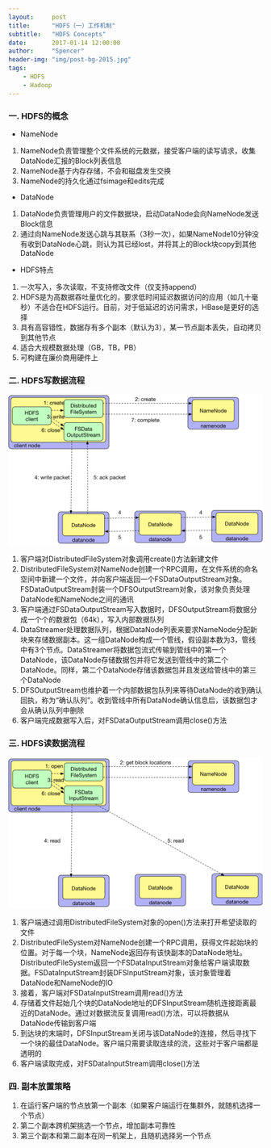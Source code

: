 ```yaml
---
layout:     post
title:      "HDFS（一）工作机制"
subtitle:   "HDFS Concepts"
date:       2017-01-14 12:00:00
author:     "Spencer"
header-img: "img/post-bg-2015.jpg"
tags:
    - HDFS
    - Hadoop
---
```

### 一. HDFS的概念
* NameNode
1. NameNode负责管理整个文件系统的元数据，接受客户端的读写请求，收集DataNode汇报的Block列表信息
2. NameNode基于内存存储，不会和磁盘发生交换
3. NameNode的持久化通过fsimage和edits完成
* DataNode
1. DataNode负责管理用户的文件数据块，启动DataNode会向NameNode发送Block信息
2. 通过向NameNode发送心跳与其联系（3秒一次），如果NameNode10分钟没有收到DataNode心跳，则认为其已经lost，并将其上的Block块copy到其他DataNode
* HDFS特点
1. 一次写入，多次读取，不支持修改文件（仅支持append）
2. HDFS是为高数据吞吐量优化的，要求低时间延迟数据访问的应用（如几十毫秒）不适合在HDFS运行。目前，对于低延迟的访问需求，HBase是更好的选择
3. 具有高容错性，数据存有多个副本（默认为3），某一节点副本丢失，自动拷贝到其他节点
4. 适合大规模数据处理（GB，TB，PB）
5. 可构建在廉价商用硬件上

### 二. HDFS写数据流程
![hdfsWrite.png](/img/in-post/post-js-version/hdfsWrite.png)
1. 客户端对DistributedFileSystem对象调用create()方法新建文件
2. DistributedFileSystem对NameNode创建一个RPC调用，在文件系统的命名空间中新建一个文件，并向客户端返回一个FSDataOutputStream对象。FSDataOutputStream封装一个DFSOutputStream对象，该对象负责处理DataNode和NameNode之间的通讯
3. 客户端通过FSDataOutputStream写入数据时，DFSOutputStream将数据分成一个个的数据包（64k），写入内部数据队列
4. DataStreamer处理数据队列，根据DataNode列表来要求NameNode分配新块来存储数据副本。这一组DataNode构成一个管线，假设副本数为3，管线中有3个节点。DataStreamer将数据包流式传输到管线中的第一个DataNode，该DataNode存储数据包并将它发送到管线中的第二个DataNode。同样，第二个DataNode存储该数据包并且发送给管线中的第三个DataNode
5. DFSOutputStream也维护着一个内部数据包队列来等待DataNode的收到确认回执，称为“确认队列”。收到管线中所有DataNode确认信息后，该数据包才会从确认队列中删除
6. 客户端完成数据写入后，对FSDataOutputStream调用close()方法

### 三. HDFS读数据流程
![hdfsRead.png](/img/in-post/post-js-version/hdfsRead.png)
1. 客户端通过调用DistributedFileSystem对象的open()方法来打开希望读取的文件
2. DistributedFileSystem对NameNode创建一个RPC调用，获得文件起始块的位置。对于每一个块，NameNode返回存有该快副本的DataNode地址。DistributedFileSystem返回一个FSDataInputStream对象给客户端读取数据。FSDataInputStream封装DFSInputStream对象，该对象管理着DataNode和NameNode的IO
3. 接着，客户端对FSDataInputStream调用read()方法
4. 存储着文件起始几个块的DataNode地址的DFSInputStream随机连接距离最近的DataNode。通过对数据流反复调用read()方法，可以将数据从DataNode传输到客户端
5. 到达块的末端时，DFSInputStream关闭与该DataNode的连接，然后寻找下一个块的最佳DataNode。客户端只需要读取连续的流，这些对于客户端都是透明的
6. 客户端读取完成，对FSDataInputStream调用close()方法

### 四. 副本放置策略
1. 在运行客户端的节点放第一个副本（如果客户端运行在集群外，就随机选择一个节点）
2. 第二个副本跨机架挑选一个节点，增加副本可靠性
3. 第三个副本和第二副本在同一机架上，且随机选择另一个节点
